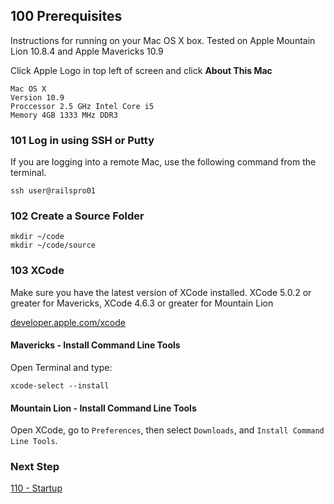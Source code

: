 ## 100 Prerequisites
Instructions for running on your Mac OS X box.
Tested on Apple Mountain Lion 10.8.4 and Apple Mavericks 10.9

Click Apple Logo in top left of screen and click **About This Mac**

```
Mac OS X
Version 10.9
Proccessor 2.5 GHz Intel Core i5
Memory 4GB 1333 MHz DDR3
```

### 101 Log in using SSH or Putty
If you are logging into a remote Mac, use the following command from the terminal.

```
ssh user@railspro01
```

### 102 Create a Source Folder

```
mkdir ~/code
mkdir ~/code/source
```

### 103 XCode

Make sure you have the latest version of XCode installed. XCode 5.0.2 or greater for Mavericks, XCode 4.6.3 or greater for Mountain Lion

[developer.apple.com/xcode](https://developer.apple.com/xcode)

#### Mavericks - Install Command Line Tools

Open Terminal and type:

```
xcode-select --install
```

#### Mountain Lion - Install Command Line Tools

Open XCode, go to `Preferences`, then select `Downloads`, and `Install Command Line Tools`.


### Next Step

[110 - Startup](https://github.com/remomueller/documentation/tree/master/macosx/110-startup.md)
